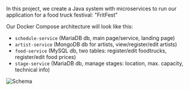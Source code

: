 In this project, we create a Java system with microservices to run our application for a food truck festival: "FritFest"

Our Docker Compose architecture will look like this:

- `schedule-service` (MariaDB db, main page/service, landing page)
- `artist-service` (MongoDB db for artists, view/register/edit artists)
- `food-service` (MySQL db, two tables: register/edit foodtrucks, register/edit food prices)
- `stage-service` (MariaDB db, manage stages: location, max. capacity, technical info)

![Schema](../FristFest.png)
